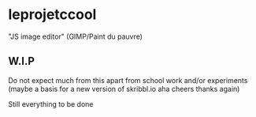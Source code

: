# leprojetccool
"JS image editor" (GIMP/Paint du pauvre)


## W.I.P

Do not expect much from this apart from school work and/or experiments (maybe a basis for a new version of skribbl.io aha cheers thanks again)

Still everything to be done

